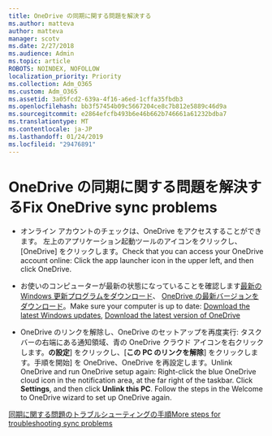 ```yaml
---
title: OneDrive の同期に関する問題を解決する
ms.author: matteva
author: matteva
manager: scotv
ms.date: 2/27/2018
ms.audience: Admin
ms.topic: article
ROBOTS: NOINDEX, NOFOLLOW
localization_priority: Priority
ms.collection: Adm_O365
ms.custom: Adm_O365
ms.assetid: 3a05fcd2-639a-4f16-a6ed-1cffa35fbdb3
ms.openlocfilehash: bb3f57454b09c5667204ce8c7b812e5889c46d9a
ms.sourcegitcommit: e2864efcfb493b6e46b662b746661a61232bdba7
ms.translationtype: MT
ms.contentlocale: ja-JP
ms.lasthandoff: 01/24/2019
ms.locfileid: "29476891"
---
```

# <a name="fix-onedrive-sync-problems"></a><span data-ttu-id="ffbff-102">OneDrive の同期に関する問題を解決する</span><span class="sxs-lookup"><span data-stu-id="ffbff-102">Fix OneDrive sync problems</span></span>

- <span data-ttu-id="ffbff-103">オンライン アカウントのチェックは、OneDrive をアクセスすることができます。 左上のアプリケーション起動ツールのアイコンをクリックし、[OneDrive] をクリックします。</span><span class="sxs-lookup"><span data-stu-id="ffbff-103">Check that you can access your OneDrive account online: Click the app launcher icon in the upper left, and then click OneDrive.</span></span>
    
- <span data-ttu-id="ffbff-104">お使いのコンピューターが最新の状態になっていることを確認します[最新の Windows 更新プログラムをダウンロード](http://go.microsoft.com/fwlink/p/?LinkId=825773)、 [OneDrive の最新バージョンをダウンロード](https://go.microsoft.com/fwlink/p/?linkid=844652)。</span><span class="sxs-lookup"><span data-stu-id="ffbff-104">Make sure your computer is up to date: [Download the latest Windows updates](http://go.microsoft.com/fwlink/p/?LinkId=825773), [Download the latest version of OneDrive](https://go.microsoft.com/fwlink/p/?linkid=844652)</span></span>
    
- <span data-ttu-id="ffbff-p101">OneDrive のリンクを解除し、OneDrive のセットアップを再度実行: タスク バーの右端にある通知領域、青の OneDrive クラウド アイコンを右クリックします。**の設定**] をクリックし、[**この PC のリンクを解除**] をクリックします。手順を開始] を OneDrive、OneDrive を再設定します。</span><span class="sxs-lookup"><span data-stu-id="ffbff-p101">Unlink OneDrive and run OneDrive setup again: Right-click the blue OneDrive cloud icon in the notification area, at the far right of the taskbar. Click **Settings**, and then click **Unlink this PC**. Follow the steps in the Welcome to OneDrive wizard to set up OneDrive again.</span></span>
    
[<span data-ttu-id="ffbff-108">同期に関する問題のトラブルシューティングの手順</span><span class="sxs-lookup"><span data-stu-id="ffbff-108">More steps for troubleshooting sync problems</span></span>](https://go.microsoft.com/fwlink/?linkid=866431)
  

